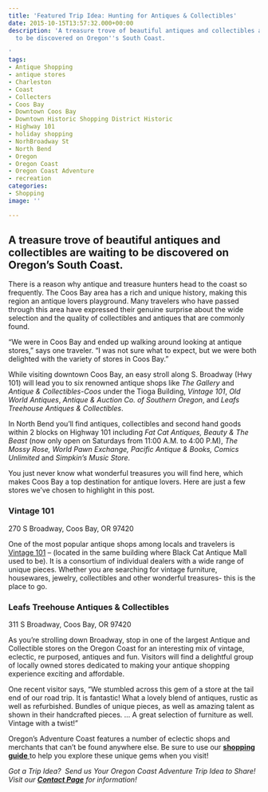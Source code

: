 ```yaml
---
title: 'Featured Trip Idea: Hunting for Antiques & Collectibles'
date: 2015-10-15T13:57:32.000+00:00
description: 'A treasure trove of beautiful antiques and collectibles are waiting
  to be discovered on Oregon''s South Coast.

'
tags:
- Antique Shopping
- antique stores
- Charleston
- Coast
- Collecters
- Coos Bay
- Downtown Coos Bay
- Downtown Historic Shopping District Historic
- Highway 101
- holiday shopping
- NorhBroadway St
- North Bend
- Oregon
- Oregon Coast
- Oregon Coast Adventure
- recreation
categories:
- Shopping
image: ''

---
```

## A treasure trove of beautiful antiques and collectibles are waiting to be discovered on Oregon’s South Coast.

There is a reason why antique and treasure hunters head to the coast so frequently. The Coos Bay area has a rich and unique history, making this region an antique lovers playground. Many travelers who have passed through this area have expressed their genuine surprise about the wide selection and the quality of collectibles and antiques that are commonly found.

“We were in Coos Bay and ended up walking around looking at antique stores,” says one traveler. “I was not sure what to expect, but we were both delighted with the variety of stores in Coos Bay.”

While visiting downtown Coos Bay, an easy stroll along S. Broadway (Hwy 101) will lead you to six renowned antique shops like _The Gallery_ and _Antique & Collectibles-Coos_ under the Tioga Building, _Vintage 101_, _Old World Antiques_, _Antique & Auction Co. of Southern Oregon_, and _Leafs Treehouse Antiques & Collectibles_.

In North Bend you’ll find antiques, collectibles and second hand goods within 2 blocks on Highway 101 including _Fat Cat Antiques,_ _Beauty & The Beast_ (now only open on Saturdays from 11:00 A.M. to 4:00 P.M), _The Mossy Rose, World Pawn Exchange, Pacific Antique_ _& Books, Comics Unlimited_ and _Simpkin’s Music Store._

You just never know what wonderful treasures you will find here, which makes Coos Bay a top destination for antique lovers. Here are just a few stores we’ve chosen to highlight in this post.

### Vintage 101

270 S Broadway, Coos Bay, OR 97420

One of the most popular antique shops among locals and travelers is <a href="https://www.facebook.com/atVintage101" target="_blank" rel="noopener noreferrer">Vintage 101</a> – (located in the same building where Black Cat Antique Mall used to be). It is a consortium of individual dealers with a wide range of unique pieces. Whether you are searching for vintage furniture, housewares, jewelry, collectibles and other wonderful treasures- this is the place to go.

### Leafs Treehouse Antiques & Collectibles

311 S Broadway, Coos Bay, OR 97420

As you’re strolling down Broadway, stop in one of the largest Antique and Collectible stores on the Oregon Coast for an interesting mix of vintage, eclectic, re purposed, antiques and fun. Visitors will find a delightful group of locally owned stores dedicated to making your antique shopping experience exciting and affordable.

One recent visitor says, “We stumbled across this gem of a store at the tail end of our road trip. It is fantastic! What a lovely blend of antiques, rustic as well as refurbished. Bundles of unique pieces, as well as amazing talent as shown in their handcrafted pieces. … A great selection of furniture as well. Vintage with a twist!” 

Oregon’s Adventure Coast features a number of eclectic shops and merchants that can’t be found anywhere else. Be sure to use our <a href="/activities/category/shopping/" target="_blank" rel="noopener noreferrer"><strong>shopping guide</strong> </a>to help you explore these unique gems when you visit!

_Got a Trip Idea?  Send us Your Oregon Coast Adventure Trip Idea to Share!_  _Visit our_ [**_Contact Page_**](/contact/) _for information!_